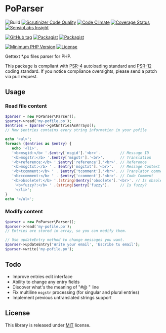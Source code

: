 # PoParser
![Build](https://github.com/MAXakaWIZARD/PoParser/actions/workflows/ci.yml/badge.svg)
[![Scrutinizer Code Quality](https://scrutinizer-ci.com/g/MAXakaWIZARD/PoParser/badges/quality-score.png?b=master)](https://scrutinizer-ci.com/g/MAXakaWIZARD/PoParser/?branch=master)
[![Code Climate](https://codeclimate.com/github/MAXakaWIZARD/PoParser/badges/gpa.svg)](https://codeclimate.com/github/MAXakaWIZARD/PoParser)
[![Coverage Status](https://coveralls.io/repos/MAXakaWIZARD/PoParser/badge.svg?branch=master)](https://coveralls.io/r/MAXakaWIZARD/PoParser?branch=master)
[![SensioLabs Insight](https://img.shields.io/sensiolabs/i/14f7f95a-b068-44b8-8b0c-64575764944d.svg)](https://insight.sensiolabs.com/projects/14f7f95a-b068-44b8-8b0c-64575764944d)

[![GitHub tag](https://img.shields.io/github/tag/MAXakaWIZARD/PoParser.svg?label=latest)](https://packagist.org/packages/maxakawizard/po-parser) 
[![Packagist](https://img.shields.io/packagist/dt/maxakawizard/po-parser.svg)](https://packagist.org/packages/maxakawizard/po-parser)
[![Packagist](https://img.shields.io/packagist/dm/maxakawizard/po-parser.svg)](https://packagist.org/packages/maxakawizard/po-parser)

[![Minimum PHP Version](http://img.shields.io/badge/php-%3E%3D%207.1-8892BF.svg)](https://php.net/)
[![License](https://img.shields.io/packagist/l/maxakawizard/po-parser.svg)](https://packagist.org/packages/maxakawizard/po-parser)

Gettext *.po files parser for PHP.

This package is compliant with [PSR-4](http://www.php-fig.org/psr/4/) autoloading standard and [PSR-12](http://www.php-fig.org/psr/12/) coding standard.
If you notice compliance oversights, please send a patch via pull request.

## Usage
### Read file content
```php
$parser = new PoParser\Parser();
$parser->read('my-pofile.po');
$entries = $parser->getEntriesAsArrays();
// Now $entries contains every string information in your pofile

echo '<ul>';
foreach ($entries as $entry) {
   echo '<li>'.
   '<b>msgid:</b> '.$entry['msgid'].'<br>'.         // Message ID
   '<b>msgstr:</b> '.$entry['msgstr'].'<br>'.       // Translation
   '<b>reference:</b> '.$entry['reference'].'<br>'. // Reference
   '<b>msgctxt:</b> ' . $entry['msgctxt'].'<br>'.   // Message Context
   '<b>tcomment:</b> ' . $entry['tcomment'].'<br>'. // Translator comment
   '<b>ccomment:</b> ' . $entry['ccomment'].'<br>'. // Code Comment
   '<b>obsolete?:</b> '.(string)$entry['obsolete'].'<br>'. // Is obsolete?
    '<b>fuzzy?:</b> ' .(string)$entry['fuzzy'].     // Is fuzzy?
    '</li>';
}
echo '</ul>';
```

### Modify content
```php
$parser = new PoParser\Parser();
$parser->read('my-pofile.po');
// Entries are stored in array, so you can modify them.

// Use updateEntry method to change messages you want.
$parser->updateEntry('Write your email', 'Escribe tu email');
$parser->write('my-pofile.po');
```

## Todo
* Improve entries edit interface
* Ability to change any entry fields
* Discover what's the meaning of "#@ " line
* Fix multiline `msgstr` processing (for singular and plural entries)
* Implement previous untranslated strings support

## License
This library is released under [MIT](http://www.tldrlegal.com/license/mit-license) license.
